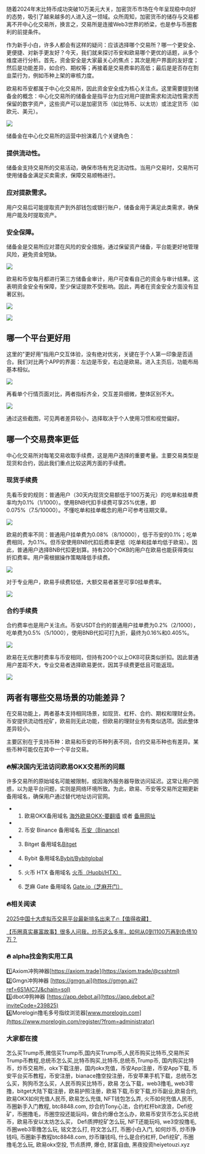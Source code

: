 随着2024年末比特币成功突破10万美元大关，加密货币市场在今年呈现稳中向好的态势，吸引了越来越多的人进入这一领域。众所周知，加密货币的储存与交易都离不开中心化交易所，换言之，交易所是连接Web3世界的桥梁，也是参与币圈套利的前提条件。

作为新手小白，许多人都会有这样的疑问：应该选择哪个交易所？哪一个更安全、更便捷、对新手更友好？今天，我们就来探讨币安和欧易哪个更优的话题，从多个维度进行分析。首先，资金安全是大家最关心的焦点；其次是用户界面的友好度；然后是功能差异，如合约、期权等；再接着是交易费率的高低；最后是是否存在割韭菜行为，例如币种上架的审核力度。

欧易和币安都属于中心化交易所，因此资金安全成为核心关注点。这里需要提到储备金的概念：中心化交易所的储备金是指平台为应对用户提款需求和流动性需求而保留的数字资产，这些资产可以是加密货币（如比特币、以太坊）或法定货币（如欧元、美元）。

[![](https://307e939.webp.li/20250415172922821.png)](https://btc8848.com/top-10-exchanges)

储备金在中心化交易所的运营中扮演着几个关键角色：

### 提供流动性。
储备金支持交易所的交易活动，确保市场有充足流动性。当用户交易时，交易所可使用储备金满足买卖需求，保障交易顺畅进行。

### 应对提款需求。
用户交易后可能提取资产到外部钱包或银行账户，储备金用于满足此类需求，确保用户能及时提取资产。

### 安全保障。
储备金是交易所应对潜在风险的安全措施，通过保留资产储备，平台能更好地管理风险，避免资金短缺。

[![](https://307e939.webp.li/20250415172959384.png)](https://btc8848.com/top-10-exchanges)

欧易和币安每月都进行第三方储备金审计，用户可查看自己的资金与审计结果。这表明资金安全有保障，至少保证提款不受影响。因此，两者在资金安全方面没有显著区别。

[![](https://307e939.webp.li/20250415173020092.png)](https://btc8848.com/top-10-exchanges)

[![](https://307e939.webp.li/20250415173038597.png)](https://btc8848.com/top-10-exchanges)

## 哪一个平台更好用
这里的"更好用"指用户交互体验，没有绝对优劣，关键在于个人第一印象是否适合。我们对比两个APP的界面：左边是币安，右边是欧易。进入主页后，功能布局基本相似。

[![](https://307e939.webp.li/20250415173114004.png)](https://btc8848.com/top-10-exchanges)

再看单个行情页面对比，两者指标齐全，交互差异细微，整体区别不大。

[![](https://307e939.webp.li/20250415173138609.png)](https://btc8848.com/top-10-exchanges)

通过这些截图，可见两者差异较小，选择取决于个人使用习惯和视觉偏好。

## 哪一个交易费率更低
中心化交易所对每笔交易收取手续费，这是用户选择的重要考量。主要交易类型是现货和合约，因此我们重点比较这两方面的手续费。

### 现货手续费
先看币安的规则：普通用户（30天内现货交易额低于100万美元）的吃单和挂单费率均为0.1%（1/1000）。使用BNB代扣手续费可享25%优惠，即0.075%（7.5/10000）。不懂吃单和挂单概念的用户可参考往期文章。

[![](https://307e939.webp.li/20250415173236105.png)](https://btc8848.com/top-10-exchanges)

欧易的费率不同：普通用户挂单费为0.08%（8/10000），低于币安的0.1%；吃单费相同，为0.1%。但币安使用BNB代扣后费率更低（吃单和挂单均低于欧易）。因此，普通用户选择BNB代扣更划算。持有200个OKB的用户在欧易也能获得类似折扣费率。用户需根据操作策略降低手续费。

[![](https://307e939.webp.li/20250415173256850.png)](https://btc8848.com/top-10-exchanges)

对于专业用户，欧易手续费较低，大额交易者甚至可享0挂单费率。

[![](https://307e939.webp.li/20250415173331780.png)](https://btc8848.com/top-10-exchanges)

### 合约手续费
合约费率也是用户关注点。币安USDT合约的普通用户挂单费为0.2%（2/1000），吃单费为0.5%（5/1000），使用BNB代扣可打九折，最终为0.16%和0.405%。

[![](https://307e939.webp.li/20250415173358343.png)](https://btc8848.com/top-10-exchanges)

欧易在无优惠时费率与币安相同，但持有200个以上OKB可获类似折扣。因此普通用户差距不大，专业交易者选择欧易更优，因其手续费更低且可能返现。

[![](https://307e939.webp.li/20250415173431536.png)](https://btc8848.com/top-10-exchanges)

## 两者有哪些交易场景的功能差异？
在交易功能上，两者基本支持相同场景，如现货、杠杆、合约、期权和理财业务。币安提供流动性挖矿，欧易则无此功能，但欧易的理财业务有类似选项。因此整体差异较小。

主要区别在于支持币种：欧易和币安的币种列表不同，合约交易币种也有差异。某些币种可能仅在其中一个平台交易。

### 🔥解决国内无法访问欧易OKX交易所的问题
许多交易所的原始域名可能被限制，或因海外服务器导致访问延迟。这常让用户困惑，以为是平台问题，实则是网络环境所致。为此，欧易、币安等交易所定期更新备用域名，确保用户通过替代地址访问官网。

- 1. 欧易OKX备用域名 [海外欧易OKX-要翻墙](https://www.okx.com/zh-hans/join/74873351) 或者 [备用网址](https://www.chouyi.world/zh-hans/join/74873351) 
- 2. 币安 Binance 备用域名 [币安（Binance)](https://accounts.binance.com/zh-CN/register?ref=36457687)
- 3. Bitget 备用域名[Bitget](https://www.bitget.com/zh-CN/referral/register?from=referral&clacCode=VRNEYUTR)
- 4. Bybit 备用域名[Bybit/Bybitglobal](https://www.bybitglobal.com/zh-MY/invite/?ref=VMKORMM)
- 5. 火币 HTX 备用域名 [火币（Huobi/HTX）](https://www.htx.com/invite/zh-cn/1f?invite_code=whf45223)
- 6. 芝麻 Gate 备用域名 [Gate.io（芝麻开门）](https://www.gate.io/zh/signup?ref_type=103&ref=A1ERAQ)

### 🔥相关阅读
[2025中国十大虚拟币交易平台最新排名出来了🔥【值得收藏】](https://btc8848.com/top-10-exchanges/)

[【币圈真实暴富故事】很多人问我，炒币这么多年，如何从0到1100万再到负债10万？](https://heiyetouzi.xyz/biquanstory001/)


### 🔥 alpha找金狗实用工具
1️⃣Axiom冲狗神器[https://axiom.trade](https://axiom.trade/@csshtml)  
2️⃣Gmgn冲狗神器 [https://gmgn.ai](https://gmgn.ai/?ref=6S1AIC7J&chain=sol)  
3️⃣dbot冲狗神器 [https://app.debot.ai](https://app.debot.ai?inviteCode=239825)  
4️⃣Morelogin撸毛多号指纹浏览器[www.morelogin.com](https://www.morelogin.com/register/?from=administrator)  


### 大家都在搜
怎么买Trump币,微信买Trump币,国内买Trump币,人民币购买比特币,交易所买Trump币教程,总统币怎么买,比特币购买,比特币,总统币,Trump币, 国内购买比特币，炒币交易所，okx下载注册，国内okx充值，币安App注册，币安App下载, 币安平台买币教程，币安注册，bianace撸空投注册，币安苹果手机下载，总统币怎么买，狗狗币怎么买，人民币购买比特币，欧易 怎么下载，web3撸毛, web3零撸，bitget大陆下载注册，欧易护照注册，欧易下载,币安下载,炒币副业,欧易合约, 欧易OKX如何充值人民币, 欧易怎么充值, NFT钱包怎么弄, 火币如何充值人民币, 币圈新手入门教程, btc8848.com, 炒合约Tony心法，合约杠杆bit浪浪，Defi挖矿，币圈撸毛，币圈空投还能玩吗，做合约爆仓怎么办，欧易币安货币怎么买总统币，欧易币安以太坊怎么买， Defi质押挖矿怎么玩, NFT还能玩吗, we3空投撸毛, 币圈web3零撸怎么玩, 铭文怎么打, 符文怎么打, 币圈小白入门, 如何炒币, 炒币挣钱吗, 币圈新手教程btc8848.com, 炒币赚钱吗, 什么是合约杠杆, Defi挖矿, 币圈撸毛怎么玩, 欧易okx空投, 节点质押, 爆仓, 财富自由, 黑夜投资heiyetouzi.xyz